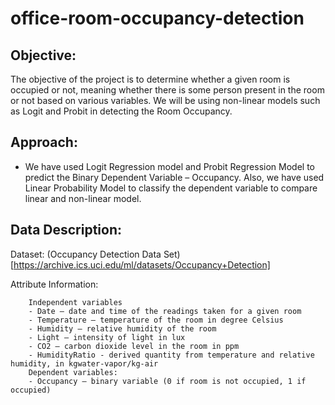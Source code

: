 # office-room-occupancy-detection

## Objective:

The objective of the project is to determine whether a given room is occupied or not, meaning whether there is some person present in the room or not based on various variables. We will be using non-linear models such as Logit and Probit in detecting the Room Occupancy.

## Approach:

- We have used Logit Regression model and Probit Regression Model to predict the Binary Dependent Variable – Occupancy. Also, we have used Linear Probability Model to classify the dependent variable to compare linear and non-linear model.

## Data Description:

Dataset: (Occupancy Detection Data Set)[https://archive.ics.uci.edu/ml/datasets/Occupancy+Detection]

Attribute Information:

        Independent variables
        - Date – date and time of the readings taken for a given room
        - Temperature – temperature of the room in degree Celsius
        - Humidity – relative humidity of the room
        - Light – intensity of light in lux
        - CO2 – carbon dioxide level in the room in ppm
        - HumidityRatio - derived quantity from temperature and relative humidity, in kgwater-vapor/kg-air
        Dependent variables:
        - Occupancy – binary variable (0 if room is not occupied, 1 if occupied)
